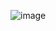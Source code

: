 ![image](https://github.com/Dreamnity/.github/assets/42496449/561ac592-20f1-4720-98f2-46ed89ffeae0)
